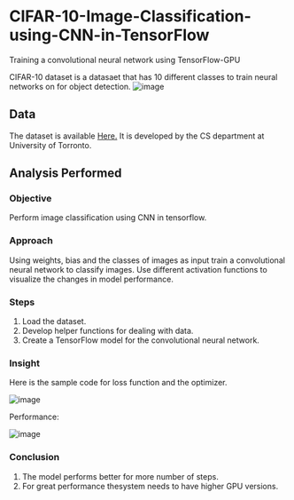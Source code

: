 # CIFAR-10-Image-Classification-using-CNN-in-TensorFlow
Training a convolutional neural network using TensorFlow-GPU

CIFAR-10 dataset is a datasaet that has 10 different classes to train neural networks on for object detection.
![image](https://user-images.githubusercontent.com/35174083/55754636-269dbf80-5a1b-11e9-9a69-1a769dc30b8f.png)

## Data
The dataset is available [Here.](https://www.cs.toronto.edu/~kriz/cifar.html) It is developed by the CS department at University of Torronto.

## Analysis Performed
### Objective
Perform image classification using CNN in tensorflow.

### Approach
Using weights, bias and the classes of images as input train a convolutional neural network to classify images. Use different activation functions to visualize the changes in model performance.

### Steps
1. Load the dataset.
2. Develop helper functions for dealing with data.
3. Create a TensorFlow model for the convolutional neural network.

### Insight
Here is the sample code for loss function and the optimizer.

![image](https://user-images.githubusercontent.com/35174083/55756236-08d25980-5a1f-11e9-8064-6404de1b0c35.png)

Performance:

![image](https://user-images.githubusercontent.com/35174083/55756281-269fbe80-5a1f-11e9-9aa6-2545ddf3b4ba.png)


### Conclusion
1. The model performs better for more number of steps.
2. For great performance thesystem needs to have higher GPU versions.
